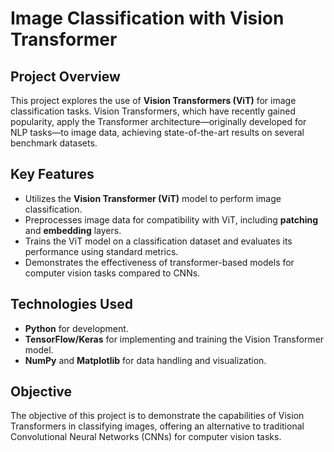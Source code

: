 # Image Classification with Vision Transformer

## Project Overview
This project explores the use of **Vision Transformers (ViT)** for image classification tasks. Vision Transformers, which have recently gained popularity, apply the Transformer architecture—originally developed for NLP tasks—to image data, achieving state-of-the-art results on several benchmark datasets.

## Key Features
- Utilizes the **Vision Transformer (ViT)** model to perform image classification.
- Preprocesses image data for compatibility with ViT, including **patching** and **embedding** layers.
- Trains the ViT model on a classification dataset and evaluates its performance using standard metrics.
- Demonstrates the effectiveness of transformer-based models for computer vision tasks compared to CNNs.

## Technologies Used
- **Python** for development.
- **TensorFlow/Keras** for implementing and training the Vision Transformer model.
- **NumPy** and **Matplotlib** for data handling and visualization.

## Objective
The objective of this project is to demonstrate the capabilities of Vision Transformers in classifying images, offering an alternative to traditional Convolutional Neural Networks (CNNs) for computer vision tasks.
